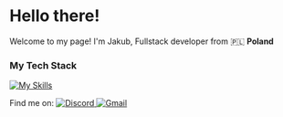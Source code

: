 <h1>Hello there!</h1>

Welcome to my page!
I'm Jakub, Fullstack developer from 🇵🇱 <b>Poland</b>

<h3>My Tech Stack</h3>


[![My Skills](https://skillicons.dev/icons?i=mysql,dotnet,cs,js,html,css,git,react,visualstudio,vscode)](https://skillicons.dev)

Find me on:
<a href=https://discord.com/karmazynowy>
![Discord](https://img.shields.io/badge/Discord-%235865F2.svg?style=for-the-badge&logo=discord&logoColor=white)
</a>
<a href="mailto:twójadres@gmail.com">
![Gmail](https://img.shields.io/badge/Gmail-D14836?style=for-the-badge&logo=gmail&logoColor=white)
</a>

